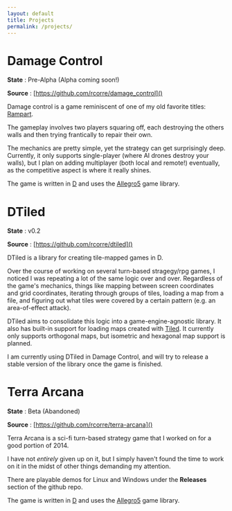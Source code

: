 ```yaml
---
layout: default
title: Projects
permalink: /projects/
---
```


# Damage Control

**State**  : Pre-Alpha (Alpha coming soon!)

**Source** : [https://github.com/rcorre/damage_control]()

Damage control is a game reminiscent of one of my old favorite titles:
[Rampart](https://en.wikipedia.org/wiki/Rampart_(video_game)).

The gameplay involves two players squaring off, each destroying the others walls
and then trying frantically to repair their own.

The mechanics are pretty simple, yet the strategy can get surprisingly deep.
Currently, it only supports single-player (where AI drones destroy your walls),
but I plan on adding multiplayer (both local and remote!) eventually, as the
competitive aspect is where it really shines.

The game is written in [D](http://dlang.org/) and uses the
[Allegro5](http://liballeg.org/) game library.

# DTiled

**State**  : v0.2

**Source** : [https://github.com/rcorre/dtiled]()

DTiled is a library for creating tile-mapped games in D.

Over the course of working on several turn-based stragegy/rpg games, I noticed I
was repeating a lot of the same logic over and over. Regardless of the game's
mechanics, things like mapping between screen coordinates and grid coordinates,
iterating through groups of tiles, loading a map from a file, and figuring out
what tiles were covered by a certain pattern (e.g. an area-of-effect attack).

DTiled aims to consolidate this logic into a game-engine-agnostic library.
It also has built-in support for loading maps created with
[Tiled](http://www.mapeditor.org/).
It currently only supports orthogonal maps, but isometric and hexagonal map
support is planned.

I am currently using DTiled in Damage Control, and will try to release a stable
version of the library once the game is finished.

# Terra Arcana

**State**  : Beta (Abandoned)

**Source** : [https://github.com/rcorre/terra-arcana]()

Terra Arcana is a sci-fi turn-based strategy game that I worked on for a good
portion of 2014.

I have not _entirely_ given up on it, but I simply haven't found the time to
work on it in the midst of other things demanding my attention.

There are playable demos for Linux and Windows under the **Releases** section of
the github repo.

The game is written in [D](http://dlang.org/) and uses the
[Allegro5](http://liballeg.org/) game library.
